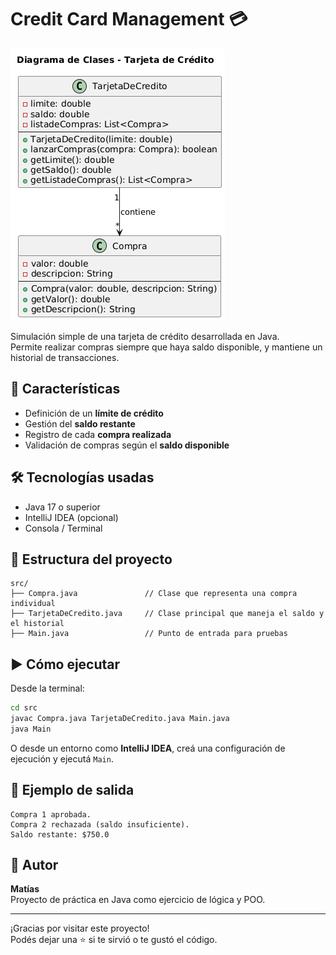 # Credit Card Management 💳

![Diagrama de Clases](https://github.com/Juan-Matias/gestionTarjetaDeCredito/blob/163564606d40ec5e58dc882fe8089278fa87ff96/diagramaDeClases.png)


Simulación simple de una tarjeta de crédito desarrollada en Java.  
Permite realizar compras siempre que haya saldo disponible, y mantiene un historial de transacciones.

## 🚀 Características

- Definición de un **límite de crédito**
- Gestión del **saldo restante**
- Registro de cada **compra realizada**
- Validación de compras según el **saldo disponible**

## 🛠️ Tecnologías usadas

- Java 17 o superior
- IntelliJ IDEA (opcional)
- Consola / Terminal

## 📁 Estructura del proyecto

```
src/
├── Compra.java               // Clase que representa una compra individual
├── TarjetaDeCredito.java     // Clase principal que maneja el saldo y el historial
├── Main.java                 // Punto de entrada para pruebas
```

## ▶️ Cómo ejecutar

Desde la terminal:

```bash
cd src
javac Compra.java TarjetaDeCredito.java Main.java
java Main
```

O desde un entorno como **IntelliJ IDEA**, creá una configuración de ejecución y ejecutá `Main`.

## 📸 Ejemplo de salida

```
Compra 1 aprobada.
Compra 2 rechazada (saldo insuficiente).
Saldo restante: $750.0
```

## 📌 Autor

**Matías**  
Proyecto de práctica en Java como ejercicio de lógica y POO.

---

¡Gracias por visitar este proyecto!  
Podés dejar una ⭐ si te sirvió o te gustó el código.

